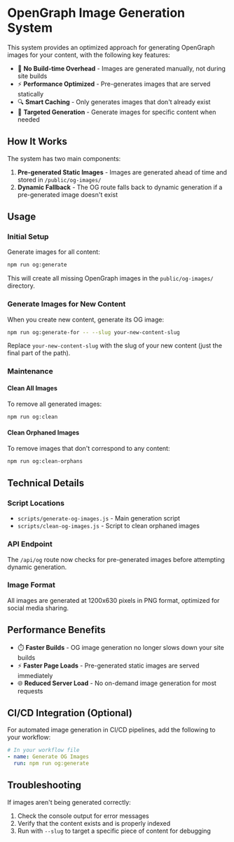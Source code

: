 # OpenGraph Image Generation System

This system provides an optimized approach for generating OpenGraph images for your content, with the following key features:

- 🚀 **No Build-time Overhead** - Images are generated manually, not during site builds
- ⚡ **Performance Optimized** - Pre-generates images that are served statically
- 🔍 **Smart Caching** - Only generates images that don't already exist
- 🎯 **Targeted Generation** - Generate images for specific content when needed

## How It Works

The system has two main components:

1. **Pre-generated Static Images** - Images are generated ahead of time and stored in `/public/og-images/`
2. **Dynamic Fallback** - The OG route falls back to dynamic generation if a pre-generated image doesn't exist

## Usage

### Initial Setup

Generate images for all content:

```bash
npm run og:generate
```

This will create all missing OpenGraph images in the `public/og-images/` directory.

### Generate Images for New Content

When you create new content, generate its OG image:

```bash
npm run og:generate-for -- --slug your-new-content-slug
```

Replace `your-new-content-slug` with the slug of your new content (just the final part of the path).

### Maintenance

#### Clean All Images

To remove all generated images:

```bash
npm run og:clean
```

#### Clean Orphaned Images

To remove images that don't correspond to any content:

```bash
npm run og:clean-orphans
```

## Technical Details

### Script Locations

- `scripts/generate-og-images.js` - Main generation script
- `scripts/clean-og-images.js` - Script to clean orphaned images

### API Endpoint

The `/api/og` route now checks for pre-generated images before attempting dynamic generation.

### Image Format

All images are generated at 1200x630 pixels in PNG format, optimized for social media sharing.

## Performance Benefits

- ⏱️ **Faster Builds** - OG image generation no longer slows down your site builds
- ⚡ **Faster Page Loads** - Pre-generated static images are served immediately
- 🌐 **Reduced Server Load** - No on-demand image generation for most requests

## CI/CD Integration (Optional)

For automated image generation in CI/CD pipelines, add the following to your workflow:

```yaml
# In your workflow file
- name: Generate OG Images
  run: npm run og:generate
```

## Troubleshooting

If images aren't being generated correctly:

1. Check the console output for error messages
2. Verify that the content exists and is properly indexed
3. Run with `--slug` to target a specific piece of content for debugging 